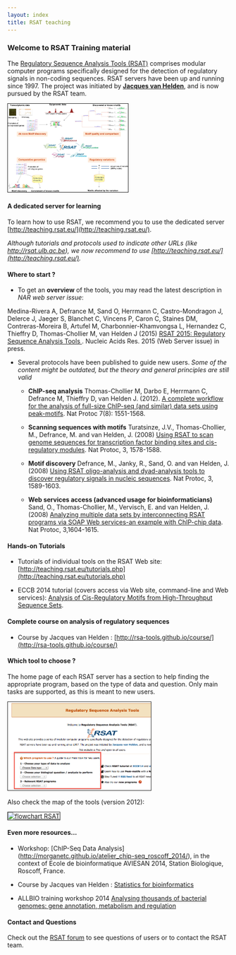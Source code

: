 ```yaml
---
layout: index
title: RSAT teaching
---
```


### Welcome to RSAT Training material

The [Regulatory Sequence Analysis Tools (RSAT)](http://rsat.eu) comprises modular computer programs specifically designed for the detection of regulatory signals in non-coding sequences.
RSAT servers have been up and running since 1997. The project was initiated by **[Jacques van Helden](http://jacques.van-helden.perso.luminy.univ-amu.fr/)**, and is now pursued by the RSAT team. 

<a href="images/F1.large.jpg"><IMG border=1 SRC="images/F1.large.jpg" ALT="Guide to RSAT programs" height=200/></a>

#### A dedicated server for learning

To learn how to use RSAT, we recommend you to use the dedicated server [http://teaching.rsat.eu/](http://teaching.rsat.eu/).

*Although tutorials and protocols used to indicate other URLs (like http://rsat.ulb.ac.be), we now recommend to use [http://teaching.rsat.eu/](http://teaching.rsat.eu/).*

#### Where to start ?

* To get an **overview** of the tools, you may read the latest description in *NAR web server issue*: 

Medina-Rivera A, Defrance M, Sand O, Herrmann C, Castro-Mondragon J, Delerce J, Jaeger S, Blanchet C, Vincens P, Caron C, Staines DM, Contreras-Moreira B, Artufel M, Charbonnier-Khamvongsa L, Hernandez C, Thieffry D, Thomas-Chollier M, van Helden J (2015)
<a href='http://nar.oxfordjournals.org/content/early/2015/04/21/nar.gkv362.full' target="_blank"> RSAT 2015: Regulatory Sequence Analysis Tools </a>. Nucleic Acids Res. 2015 (Web Server issue) in press.


* Several protocols have been published to guide new users. *Some of the content might be outdated, but the theory and general principles are still valid*

	* **ChIP-seq analysis** Thomas-Chollier M, Darbo E, Herrmann C, Defrance M, Thieffry D, van Helden J. (2012). <a target='_blank' href='http://www.ncbi.nlm.nih.gov/pubmed/22836136'>A complete workflow for the analysis
    of full-size ChIP-seq (and similar) data sets using peak-motifs</a>. Nat Protoc 7(8): 1551-1568. 

	* **Scanning sequences with motifs** Turatsinze, J.V., Thomas-Chollier, M., Defrance, M. and van Helden, J. (2008) <a target='_blank' href='http://www.ncbi.nlm.nih.gov/pubmed/18802439'>Using RSAT to scan genome sequences for transcription factor binding sites and cis-regulatory modules</a>. 
	Nat Protoc, 3, 1578-1588.</a>

	* **Motif discovery** Defrance, M., Janky, R., Sand, O. and van Helden, J. (2008)
<a target='_blank' href='http://www.ncbi.nlm.nih.gov/pubmed/18802440'>Using RSAT oligo-analysis and dyad-analysis tools to discover
regulatory signals in nucleic sequences</a>. Nat Protoc, 3,
1589-1603. 

	* **Web services access (advanced usage for bioinformaticians)** Sand, O., Thomas-Chollier, M., Vervisch, E. and van Helden,
J. (2008) <a
target='_blank' href='http://www.ncbi.nlm.nih.gov/pubmed/18802441'>Analyzing multiple data sets by interconnecting RSAT
programs via SOAP Web services-an example with ChIP-chip data</a>. Nat
Protoc, 3,1604-1615.

#### Hands-on Tutorials

* Tutorials of individual tools on the RSAT Web site: [http://teaching.rsat.eu/tutorials.php](http://teaching.rsat.eu/tutorials.php)

* ECCB 2014 tutorial (covers access via Web site, command-line and Web services): 
	<a target='_blank' href="http://rsa-tools.github.io/tutorial_eccb14/index.html"> Analysis of Cis-Regulatory Motifs from High-Throughput Sequence Sets</a>.
	

#### Complete course on analysis of regulatory sequences

* Course by Jacques van Helden : [http://rsa-tools.github.io/course/](http://rsa-tools.github.io/course/)

#### Which tool to choose ?

The home page of each RSAT server has a section to help finding the appropriate program, based on the type of data and question. Only main tasks are supported, as this is meant to new users.

<a href="http://teaching.rsat.eu" target="_blank"><IMG border=1 SRC="images/dropdown_questions.png" ALT="Guide to RSAT programs" height=200/></a>

Also check the map of the tools (version 2012):

<a href="http://pedagogix-tagc.univ-mrs.fr/rsat/images/RSAT_flowchart_2011.png"><IMG border=1 SRC="http://pedagogix-tagc.univ-mrs.fr/rsat/images/RSAT_flowchart_2011.png" ALT="flowchart RSAT" height=200/></a>

#### Even more resources...

* Workshop: [ChIP-Seq Data Analysis] (http://morganetc.github.io/atelier_chip-seq_roscoff_2014/), in the context of Ecole de bioinformatique AVIESAN 2014, Station Biologique, Roscoff, France.

* Course by Jacques van Helden : [Statistics for bioinformatics](http://pedagogix-tagc.univ-mrs.fr/courses/statistics_bioinformatics/)
 
* ALLBIO training workshop 2014 [Analysing thousands of bacterial genomes: gene annotation, metabolism and regulation](http://pedagogix-tagc.univ-mrs.fr/allbio/)


#### Contact and Questions
Check out the [RSAT forum](http://www.bigre.ulb.ac.be/forums/) to see questions of users or to contact the RSAT team.
